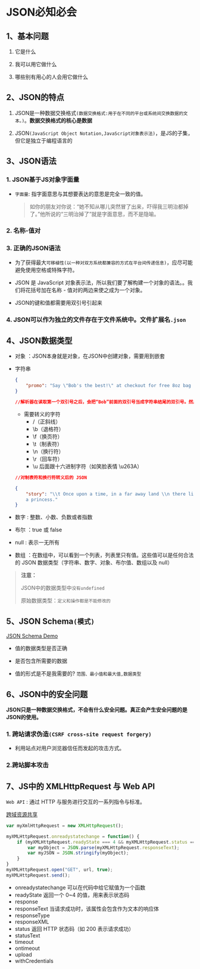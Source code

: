 # JSON必知必会

## 1、基本问题

1. 它是什么

2. 我可以用它做什么

3. 哪些别有用心的人会用它做什么

## 2、JSON的特点

1. JSON是一种数据交换格式`(数据交换格式:用于在不同的平台或系统间交换数据的文本。)`。**数据交换格式的核心是数据**

2. JSON`(JavaScript Object Notation,JavaScript对象表示法)`，是JS的子集，但它是独立于编程语言的

## 3、JSON语法

### 1. JSON基于JS对象字面量

+ `字面量`: 指字面意思与其想要表达的意思是完全一致的值。

    > 如你的朋友对你说：“她不知从哪儿突然冒了出来，吓得我三明治都掉了。”他所说的“三明治掉了”就是字面意思，而不是隐喻。

### 2. 名称-值对

### 3. 正确的JSON语法

+ 为了获得最大`可移植性(以一种对双方系统都兼容的方式在平台间传递信息)`，应尽可能避免使用空格或特殊字符。

+ JSON 是 JavaScript 对象表示法，所以我们要了解构建一个对象的语法。。我们将花括号加在名称 - 值对的两边来使之成为一个对象。

+ JSON的键和值都需要用双引号引起来

### 4. JSON可以作为独立的文件存在于文件系统中。文件扩展名`.json`

## 4、JSON数据类型

+ 对象 ：JSON本身就是对象，在JSON中创建对象，需要用到嵌套

+ 字符串 

    ```json
    {
        "promo": "Say \"Bob's the best!\" at checkout for free 8oz bag of kibble."
    }

    //解析器在读取第一个双引号之后，会把“Bob”前面的双引号当成字符串结尾的双引号。然后解析器发现后面还有许多不属于任何一个名称 - 值对的文字，就会报错。为了处理这个问题，我们需要在字符串中的双引号前面加上一个反斜线字符来对其转义
    ```

    + 需要转义的字符
        + \/（正斜线）
        + \b（退格符）
        + \f（换页符）
        + \t（制表符）
        + \n（换行符）
        + \r（回车符）
        + \u 后面跟十六进制字符（如笑脸表情 \u263A）

    ```json
    //对制表符和换行符转义后的 JSON

    {
        "story": "\\t Once upon a time, in a far away land \\n there lived
        a princess."
    }
    ```   

+ 数字 : 整数、小数、负数或者指数

+ 布尔 ：true 或 false

+ null : 表示一无所有

+ 数组 ：在数组中，可以看到一个列表，列表里只有值。这些值可以是任何合法的 JSON 数据类型（字符串、数字、对象、布尔值、数组以及 null）

> **注意：**
>
> JSON中的数据类型中`没有undefined`
>
> 原始数据类型：`定义和操作都是不能修改的`

## 5、JSON Schema`(模式)`

[JSON Schema Demo](https://www.cnblogs.com/makelu/p/11828274.html)

+ 值的数据类型是否正确

+ 是否包含所需要的数据

+ 值的形式是不是我需要的? `范围、最小值和最大值,数据类型`

## 6、JSON中的安全问题

**JSON只是一种数据交换格式，不会有什么安全问题。真正会产生安全问题的是JSON的使用。**

### 1. 跨站请求伪造`(CSRF cross-site request forgery)`

- 利用站点对用户浏览器信任而发起的攻击方式。

### 2.跨站脚本攻击

## 7、JS中的 XMLHttpRequest 与 Web API

`Web API` : 通过 HTTP 与服务进行交互的一系列指令与标准。

[跨域资源共享](https://github.com/1684838553/webTips/blob/master/%E5%89%8D%E7%AB%AF%E9%A2%98%E9%9B%86%E6%95%B4%E7%90%86/JavaScript/%E8%A7%A3%E5%86%B3%E8%B7%A8%E5%9F%9F%E7%9A%84%E6%96%B9%E6%B3%95.md)

```javascript
var myXmlHttpRequest = new XMLHttpRequest();

myXMLHttpRequest.onreadystatechange = function() {
    if (myXMLHttpRequest.readyState === 4 && myXMLHttpRequest.status === 200) {
        var myObject = JSON.parse(myXMLHttpRequest.responseText);
        var myJSON = JSON.stringify(myObject);
    }
}
myXMLHttpRequest.open("GET", url, true);
myXMLHttpRequest.send();
```

+ onreadystatechange  可以在代码中给它赋值为一个函数
+ readyState  返回一个 0~4 的值，用来表示状态码
+ response
+ responseText  当请求成功时，该属性会包含作为文本的响应体
+ responseType
+ responseXML
+ status  返回 HTTP 状态码（如 200 表示请求成功）
+ statusText
+ timeout
+ ontimeout
+ upload
+ withCredentials



